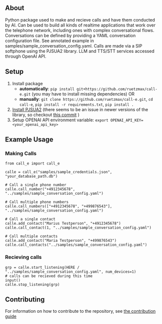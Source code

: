 ## About
Python package used to make and recieve calls and have them conducted by AI. 
Can be used to build all kinds of realtime applications that work over the telephone network, including ones with complex conversational flows.
Conversations can be defined by providing a YAML conversation configuration file. See annotated example in samples/sample_conversation_config.yaml.
Calls are made via a SIP softphone using the PJSUA2 library. LLM and TTS/STT services accessed through OpenAI API. 

## Setup
1. Install package 
    - **automatically**: `pip install git+https://github.com/ruetzmax/call-e.git` (you may have to install missing dependencies) OR
    - **manually**: `git clone https://github.com/ruetzmax/call-e.git`, `cd call-e`, `pip install -r requirements.txt`, `pip install .`
2. [Install PJSUA2](https://docs.pjsip.org/en/latest/pjsua2/building.html) (there seems to be an issue in newer versions of the library, so checkout [this commit](https://github.com/pjsip/pjproject/commit/f5d890aa3463a096d7110ae935c67d6249d2f662) )
3. Setup OPENAI API environment variable: `export OPENAI_API_KEY=<your_openai_api_key>`      

## Example Usage
### Making Calls

    from call_e import call_e

    calle = call_e("samples/sample_credentials.json", "your_database_path.db")

    # Call a single phone number
    calle.call_number("+4912345678", "../samples/sample_conversation_config.yaml")

    # Call multiple phone numbers
    calle.call_numbers(["+4912345678", "+499876543"], "../samples/sample_conversation_config.yaml")

    # Call a single contact
    calle.add_contact("Marius Testperson", "+4912345678")
    calle.call_contact(1, "../samples/sample_conversation_config.yaml")

    # Call multiple contacts
    calle.add_contact("Maria Testperson", "+499876543")
    calle.call_contacts("../samples/sample_conversation_config.yaml")


### Recieving calls
    grp = calle.start_listening(HERE / "../samples/sample_conversation_config.yaml", num_devices=1)
    # calls can be recieved during this time
    input()
    calle.stop_listening(grp)

## Contributing
For information on how to contribute to the repository, see [the contribution guide](CONTRIBUTING.md)
